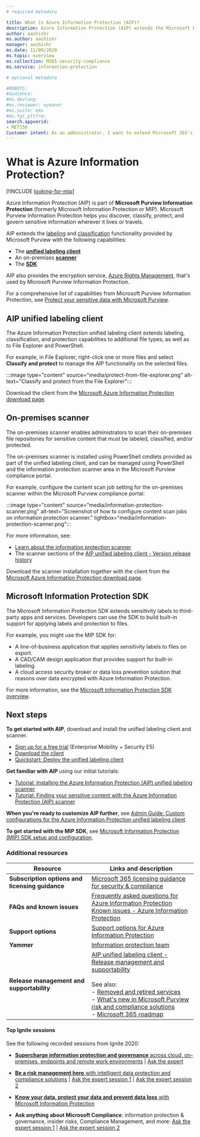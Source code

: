 ```yaml
---
# required metadata

title: What is Azure Information Protection (AIP)?
description: Azure Information Protection (AIP) extends the Microsoft Purview Information Protection framework to extend the labeling and classification functionality provided by Microsoft 365.
author: aashishr
ms.author: aashishr
manager: aashishr
ms.date: 11/09/2020
ms.topic: overview
ms.collection: M365-security-compliance
ms.service: information-protection

# optional metadata

#ROBOTS:
#audience:
#ms.devlang:
#ms.reviewer: eymanor
#ms.suite: ems
#ms.tgt_pltfrm:
search.appverid:
- MET150
Customer intent: As an administrator, I want to extend Microsoft 365's labeling and classification functionality to the File Explorer, PowerShell, third party apps and services, and more.
---
```


# What is Azure Information Protection?

[!INCLUDE [looking-for-mip](includes/looking-for-mip.md)]

Azure Information Protection (AIP) is part of **Microsoft Purview Information Protection** (formerly Microsoft Information Protection or MIP). Microsoft Purview Information Protection helps you discover, classify, protect, and govern sensitive information wherever it lives or travels.

AIP extends the [labeling](/microsoft-365/compliance/sensitivity-labels) and [classification](/microsoft-365/compliance/data-classification-overview) functionality provided by Microsoft Purview with the following capabilities:

- The [**unified labeling client**](#aip-unified-labeling-client)
- An on-premises [**scanner**](#on-premises-scanner)
- The [**SDK**](#microsoft-information-protection-sdk)

AIP also provides the encryption service, [Azure Rights Management](what-is-azure-rms.md), that's used by Microsoft Purview Information Protection.

For a comprehensive list of capabilities from Microsoft Purview Information Protection, see [Protect your sensitive data with Microsoft Purview](/microsoft-365/compliance/information-protection).

## AIP unified labeling client

The Azure Information Protection unified labeling client extends labeling, classification, and protection capabilities to additional file types, as well as to File Explorer and PowerShell.

For example, in File Explorer, right-click one or more files and select **Classify and protect** to manage the AIP functionality on the selected files.

:::image type="content" source="media/protect-from-file-explorer.png" alt-text="Classify and protect from the File Explorer":::

Download the client from the [Microsoft Azure Information Protection download page](https://www.microsoft.com/download/details.aspx?id=53018).
    
## On-premises scanner

The on-premises scanner enables administrators to scan their on-premises file repositories for sensitive content that must be labeled, classified, and/or protected.

The on-premises scanner is installed using PowerShell cmdlets provided as part of the unified labeling client, and can be managed using PowerShell and the information protection scanner area in the Microsoft Purview compliance portal.

For example, configure the content scan job setting for the on-premises scanner within the Microsoft Purview compliance portal:

:::image type="content" source="media/information-protection-scanner.png" alt-text="Screenshot of how to configure content scan jobs on information protection scanner." lightbox="media/information-protection-scanner.png":::

For more information, see:

- [Learn about the information protection scanner](/microsoft-365/compliance/deploy-scanner)
- The scanner sections of the [AIP unified labeling client - Version release history](/purview/information-protection-client-relnotes)

Download the scanner installation together with the client from the [Microsoft Azure Information Protection download page](https://www.microsoft.com/download/details.aspx?id=53018).


## Microsoft Information Protection SDK

The Microsoft Information Protection SDK extends sensitivity labels to third-party apps and services. Developers can use the SDK to build built-in support for applying labels and protection to files.

For example, you might use the MIP SDK for:

- A line-of-business application that applies sensitivity labels to files on export.
- A CAD/CAM design application that provides support for built-in labeling.
- A cloud access security broker or data loss prevention solution that reasons over data encrypted with Azure Information Protection.

For more information, see the [Microsoft Information Protection SDK overview](/information-protection/develop/overview).

## Next steps

**To get started with AIP**, download and install the unified labeling client and scanner.

- [Sign up for a free trial](https://admin.microsoft.com/Signup/Signup.aspx?OfferId=87dd2714-d452-48a0-a809-d2f58c4f68b7)  (Enterprise Mobility + Security E5)
- [Download the client](https://www.microsoft.com/download/details.aspx?id=53018)
- [Quickstart: Deploy the unified labeling client](quickstart-deploy-client.md)

**Get familiar with AIP** using our initial tutorials:

- [Tutorial: Installing the Azure Information Protection (AIP) unified labeling scanner](/microsoft-365/compliance/deploy-scanner-configure-install)
- [Tutorial: Finding your sensitive content with the Azure Information Protection (AIP) scanner](/microsoft-365/compliance/deploy-scanner-manage)

**When you're ready to customize AIP further**, see [Admin Guide: Custom configurations for the Azure Information Protection unified labeling client](rms-client/clientv2-admin-guide-customizations.md).

**To get started with the MIP SDK**, see [Microsoft Information Protection (MIP) SDK setup and configuration](/information-protection/develop/setup-configure-mip).

### Additional resources

|Resource  |Links and description  |
|---------|---------|
|**Subscription options and licensing guidance**     |    [Microsoft 365 licensing guidance for security & compliance](/office365/servicedescriptions/microsoft-365-service-descriptions/microsoft-365-tenantlevel-services-licensing-guidance/microsoft-365-security-compliance-licensing-guidance)    |
|**FAQs and known issues**     | [Frequently asked questions for Azure Information Protection](faqs.md) </br> [Known issues - Azure Information Protection](known-issues.md)       |
|**Support options**     | [Support options for Azure Information Protection](information-support.md)        |
|**Yammer**     |  [Information protection team](https://www.yammer.com/AskIPTeam)       |
|**Release management and supportability**     | [AIP unified labeling client - Release management and supportability](/purview/information-protection-client-relnotes) <br><br>See also: <br>- [Removed and retired services](removed-sunset-services.md)<br>- [What's new in Microsoft Purview risk and compliance solutions](/microsoft-365/compliance/whats-new)<br>- [Microsoft 365 roadmap](https://www.microsoft.com/en-us/microsoft-365/roadmap?filters=&searchterms=compliance) |


#### Top Ignite sessions

See the following recorded sessions from Ignite 2020:

- [**Supercharge information protection and governance** across cloud, on-premises, endpoints and remote work environments](https://myignite.microsoft.com/archives/IG20-DB163) | [Ask the expert](https://myignite.microsoft.com/archives/IG20-ATE-DB163)

- [**Be a risk management hero** with intelligent data protection and compliance solutions](https://myignite.microsoft.com/archives/IG20-DB159) | [Ask the expert session 1](https://myignite.microsoft.com/archives/IG20-ATE-DB159) | [Ask the expert session 2](https://myignite.microsoft.com/archives/IG20-ATE-DB159-R1)

- [**Know your data, protect your data and prevent data loss** with Microsoft Information Protection](https://myignite.microsoft.com/archives/IG20-OD273)

- **Ask anything about Microsoft Compliance**: information protection & governance, insider risks, Compliance Management, and more: [Ask the expert session 1](https://myignite.microsoft.com/archives/IG20-ATE-DB163-R1) | [Ask the expert session 2](https://myignite.microsoft.com/archives/IG20-ATE-DB170)
